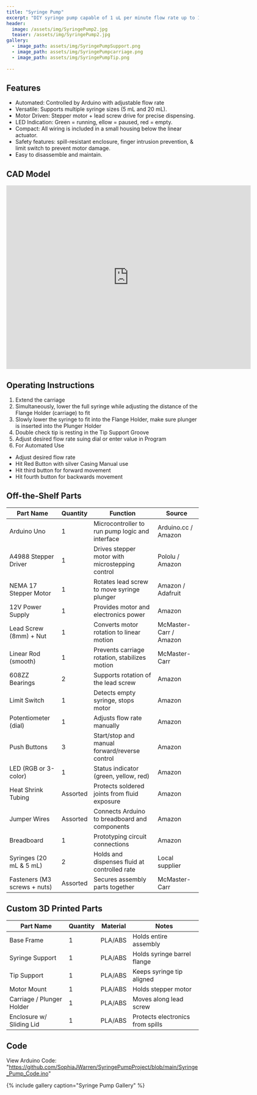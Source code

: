 ```yaml
---
title: "Syringe Pump"
excerpt: "DIY syringe pump capable of 1 uL per minute flow rate up to 10 mL per minute."
header:
  image: /assets/img/SyringePump2.jpg
  teaser: /assets/img/SyringePump2.jpg
gallery:
  - image_path: assets/img/SyringePumpSupport.png
  - image_path: assets/img/SyringePumpcarriage.png
  - image_path: assets/img/SyringePumpTip.png
   
---
```

## Features
* Automated: Controlled by Arduino with adjustable flow rate
* Versatile: Supports multiple syringe sizes (5 mL and 20 mL).
* Motor Driven: Stepper motor + lead screw drive for precise dispensing.
* LED Indication: Green = running, ellow = paused, red = empty.
* Compact: All wiring is included in a small housing below the linear actuator. 
* Safety features: spill-resistant enclosure, finger intrusion prevention, & limit switch to prevent motor damage.
* Easy to disassemble and maintain.

## CAD Model
<iframe src="https://vanderbilt643.autodesk360.com/shares/public/SH286ddQT78850c0d8a4bd6edd15c0531c07?mode=embed" width="640" height="480" allowfullscreen="true" webkitallowfullscreen="true" mozallowfullscreen="true"  frameborder="0"></iframe>

## Operating Instructions
 1. Extend the carriage
 2. Simultaneously, lower the full syringe while adjusting the distance of the Flange Holder
 (carriage) to fit
 3. Slowly lower the syringe to fit into the Flange Holder, make sure plunger is inserted into
 the Plunger Holder
 4. Double check tip is resting in the Tip Support Groove
 5. Adjust desired flow rate suing dial or enter value in Program
 6. For Automated Use
  * Adjust desired flow rate
  * Hit Red Button with silver Casing
    Manual use
  * Hit third button for forward movement
  * Hit fourth button for backwards movement

## Off-the-Shelf Parts

| Part Name            | Quantity | Function                                           | Source          |
|----------------------|----------|----------------------------------------------------|-----------------|
| Arduino Uno          | 1        | Microcontroller to run pump logic and interface    | Arduino.cc / Amazon |
| A4988 Stepper Driver | 1        | Drives stepper motor with microstepping control    | Pololu / Amazon |
| NEMA 17 Stepper Motor| 1        | Rotates lead screw to move syringe plunger         | Amazon / Adafruit |
| 12V Power Supply     | 1        | Provides motor and electronics power               | Amazon |
| Lead Screw (8mm) + Nut | 1     | Converts motor rotation to linear motion           | McMaster-Carr / Amazon |
| Linear Rod (smooth)  | 1        | Prevents carriage rotation, stabilizes motion      | McMaster-Carr |
| 608ZZ Bearings       | 2        | Supports rotation of the lead screw                | Amazon |
| Limit Switch         | 1        | Detects empty syringe, stops motor                 | Amazon |
| Potentiometer (dial) | 1        | Adjusts flow rate manually                         | Amazon |
| Push Buttons         | 3        | Start/stop and manual forward/reverse control      | Amazon |
| LED (RGB or 3-color) | 1        | Status indicator (green, yellow, red)              | Amazon |
| Heat Shrink Tubing   | Assorted | Protects soldered joints from fluid exposure       | Amazon |
| Jumper Wires         | Assorted | Connects Arduino to breadboard and components      | Amazon |
| Breadboard           | 1        | Prototyping circuit connections                    | Amazon |
| Syringes (20 mL & 5 mL) | 2    | Holds and dispenses fluid at controlled rate       | Local supplier |
| Fasteners (M3 screws + nuts) | Assorted | Secures assembly parts together            | McMaster-Carr |

## Custom 3D Printed Parts

| Part Name             | Quantity | Material | Notes                            |
|------------------------|----------|----------|----------------------------------|
| Base Frame             | 1        | PLA/ABS  | Holds entire assembly            |
| Syringe Support        | 1        | PLA/ABS  | Holds syringe barrel flange      |
| Tip Support            | 1        | PLA/ABS  | Keeps syringe tip aligned        |
| Motor Mount            | 1        | PLA/ABS  | Holds stepper motor              |
| Carriage / Plunger Holder | 1     | PLA/ABS  | Moves along lead screw           |
| Enclosure w/ Sliding Lid | 1      | PLA/ABS  | Protects electronics from spills |

## Code
 View Arduino Code: "https://github.com/SophiaJWarren/SyringePumpProject/blob/main/Syringe_Pump_Code.ino"

{% include gallery caption="Syringe Pump Gallery" %}
